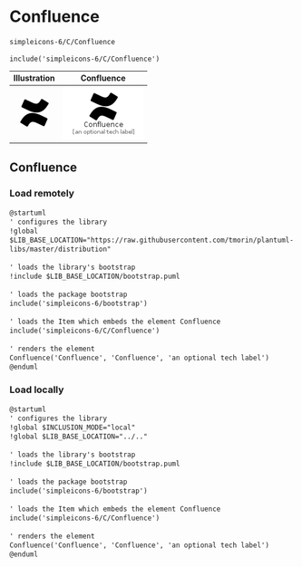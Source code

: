 # Confluence


```text
simpleicons-6/C/Confluence
```

```text
include('simpleicons-6/C/Confluence')
```



| Illustration | Confluence |
| :---: | :---: |
| ![illustration for Illustration](../../simpleicons-6/C/Confluence.png) | ![illustration for Confluence](../../simpleicons-6/C/Confluence.Local.png) |




## Confluence

### Load remotely
```plantuml
@startuml
' configures the library
!global $LIB_BASE_LOCATION="https://raw.githubusercontent.com/tmorin/plantuml-libs/master/distribution"

' loads the library's bootstrap
!include $LIB_BASE_LOCATION/bootstrap.puml

' loads the package bootstrap
include('simpleicons-6/bootstrap')

' loads the Item which embeds the element Confluence
include('simpleicons-6/C/Confluence')

' renders the element
Confluence('Confluence', 'Confluence', 'an optional tech label')
@enduml
```

### Load locally
```plantuml
@startuml
' configures the library
!global $INCLUSION_MODE="local"
!global $LIB_BASE_LOCATION="../.."

' loads the library's bootstrap
!include $LIB_BASE_LOCATION/bootstrap.puml

' loads the package bootstrap
include('simpleicons-6/bootstrap')

' loads the Item which embeds the element Confluence
include('simpleicons-6/C/Confluence')

' renders the element
Confluence('Confluence', 'Confluence', 'an optional tech label')
@enduml
```

